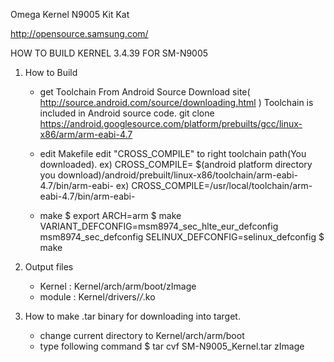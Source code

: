 Omega Kernel N9005 Kit Kat

http://opensource.samsung.com/

HOW TO BUILD KERNEL 3.4.39 FOR SM-N9005

1. How to Build
	- get Toolchain
			From Android Source Download site( http://source.android.com/source/downloading.html )
			Toolchain is included in Android source code.
      git clone https://android.googlesource.com/platform/prebuilts/gcc/linux-x86/arm/arm-eabi-4.7

	- edit Makefile
			edit "CROSS_COMPILE" to right toolchain path(You downloaded).
			ex) CROSS_COMPILE= $(android platform directory you download)/android/prebuilt/linux-x86/toolchain/arm-eabi-4.7/bin/arm-eabi-
			ex) CROSS_COMPILE=/usr/local/toolchain/arm-eabi-4.7/bin/arm-eabi-

	- make
			$ export ARCH=arm
			$ make VARIANT_DEFCONFIG=msm8974_sec_hlte_eur_defconfig msm8974_sec_defconfig SELINUX_DEFCONFIG=selinux_defconfig
			$ make

2. Output files
	- Kernel : Kernel/arch/arm/boot/zImage
	- module : Kernel/drivers/*/*.ko

3. How to make .tar binary for downloading into target.
	- change current directory to Kernel/arch/arm/boot
	- type following command
	$ tar cvf SM-N9005_Kernel.tar zImage
